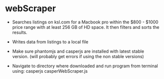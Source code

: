# webScraper

* Searches listings on ksl.com for a Macbook pro within the $800 - $1000 price range
 with at least 256 GB of HD space. It then filters and sorts the results.

* Writes data from listings to a local file
 
* Make sure phantomjs and casperjs are installed with latest stable version.  (will probably get errors if using the non stable versions)

* Navigate to directory where downloaded and run program from terminal using: casperjs casperWebScraper.js

